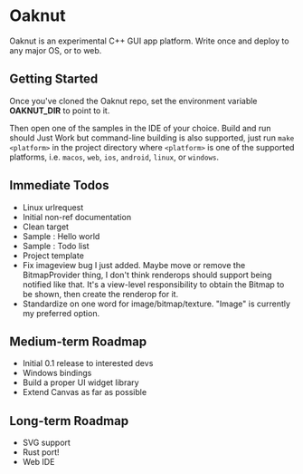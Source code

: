 # Oaknut
Oaknut is an experimental C++ GUI app platform. Write once and 
deploy to any major OS, or to web.

## Getting Started
Once you've cloned the Oaknut repo, set the environment
variable **OAKNUT_DIR** to point to it. 

Then open one of the samples in the IDE of your choice. 
Build and run should Just Work but command-line building is
also supported, just run `make <platform>` in the project 
directory where `<platform>` is one of the supported platforms,
i.e. `macos`, `web`, `ios`, `android`, `linux`, or `windows`.


Immediate Todos
---------------
- Linux urlrequest
- Initial non-ref documentation
- Clean target
- Sample : Hello world
- Sample : Todo list
- Project template
- Fix imageview bug I just added. Maybe move or remove the 
BitmapProvider thing, I don't think renderops should support 
being notified like that. It's a view-level responsibility
to obtain the Bitmap to be shown, then create the renderop
for it.
- Standardize on one word for image/bitmap/texture. "Image" is
currently my preferred option.

Medium-term Roadmap
-------------------
- Initial 0.1 release to interested devs
- Windows bindings
- Build a proper UI widget library
- Extend Canvas as far as possible

Long-term Roadmap
-----------------
- SVG support
- Rust port!
- Web IDE